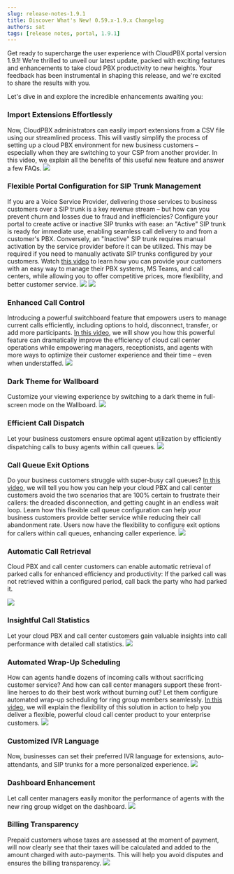 ```yaml
---
slug: release-notes-1.9.1
title: Discover What's New! 0.59.x-1.9.x Changelog
authors: sat
tags: [release notes, portal, 1.9.1]
---
```


Get ready to supercharge the user experience with CloudPBX portal version 1.9.1! We're thrilled to unveil our latest update, packed with exciting features and enhancements to take cloud PBX productivity to new heights. Your feedback has been instrumental in shaping this release, and we're excited to share the results with you.

Let's dive in and explore the incredible enhancements awaiting you:
<!--truncate-->

### Import Extensions Effortlessly
Now, CloudPBX administrators can easily import extensions from a CSV file using our streamlined process. This will vastly simplify the process of setting up a cloud PBX environment for new business customers – especially when they are switching to your CSP from another provider. In this video, we explain all the benefits of this useful new feature and answer a few FAQs.
![](./img/ImportExtensionsEffortlessly.png)

### Flexible Portal Configuration for SIP Trunk Management
If you are a Voice Service Provider, delivering those services to business customers over a SIP trunk is a key revenue stream – but how can you prevent churn and losses due to fraud and inefficiencies? Configure your portal to create active or inactive SIP trunks with ease: an "Active" SIP trunk is ready for immediate use, enabling seamless call delivery to and from a customer's PBX. Conversely, an "Inactive" SIP trunk requires manual activation by the service provider before it can be utilized. This may be required if you need to manually activate SIP trunks configured by your customers. Watch [this video](https://www.youtube.com/watch?v=M0IS5QXivnA) to learn how you can provide your customers with an easy way to manage their PBX systems, MS Teams, and call centers, while allowing you to offer competitive prices, more flexibility, and better customer service.
![](./img/FlexiblePortalConfigurationforSIPTrunkManagement-1.png)
![](./img/FlexiblePortalConfigurationforSIPTrunkManagement-2.png)

### Enhanced Call Control
Introducing a powerful switchboard feature that empowers users to manage current calls efficiently, including options to hold, disconnect, transfer, or add more participants. [In this video](https://www.youtube.com/watch?v=XM3tvqwoDa0), we will show you how this powerful feature can dramatically improve the efficiency of cloud call center operations while empowering managers, receptionists, and agents with more ways to optimize their customer experience and their time – even when understaffed.
![](./img/EnhancedCallControl.png)

### Dark Theme for Wallboard
Customize your viewing experience by switching to a dark theme in full-screen mode on the Wallboard.
![](./img/DarkThemeforWallboard.png)

### Efficient Call Dispatch
Let your business customers ensure optimal agent utilization by efficiently dispatching calls to busy agents within call queues.
![](./img/EfficientCallDispatch.png)

### Call Queue Exit Options
Do your business customers struggle with super-busy call queues? [In this video](https://www.youtube.com/watch?v=WyRAJ4buRPk), we will tell you how you can help your cloud PBX and call center customers avoid the two scenarios that are 100% certain to frustrate their callers: the dreaded disconnection, and getting caught in an endless wait loop. Learn how this flexible call queue configuration can help your business customers provide better service while reducing their call abandonment rate. Users now have the flexibility to configure exit options for callers within call queues, enhancing caller experience.
![](./img/CallQueueExitOptions.png)

### Automatic Call Retrieval
Cloud PBX and call center customers can enable automatic retrieval of parked calls for enhanced efficiency and productivity: If the parked call was not retrieved within a configured period, call back the party who had parked it.

![](./img/AutomaticCallRetrieval.png)

### Insightful Call Statistics
Let your cloud PBX and call center customers gain valuable insights into call performance with detailed call statistics.
![](./img/InsightfulCallStatistics.png)

### Automated Wrap-Up Scheduling
How can agents handle dozens of incoming calls without sacrificing customer service? And how can call center managers support these front-line heroes to do their best work without burning out? Let them configure automated wrap-up scheduling for ring group members seamlessly. [In this video](https://www.youtube.com/watch?v=rJVTz3cuSnY), we will explain the flexibility of this solution in action to help you deliver a flexible, powerful cloud call center product to your enterprise customers.
![](./img/AutomatedWrap-UpScheduling.png)

### Customized IVR Language
Now, businesses can set their preferred IVR language for extensions, auto-attendants, and SIP trunks for a more personalized experience.
![](./img/CustomizedIVRLanguage.png)

### Dashboard Enhancement
Let call center managers easily monitor the performance of agents with the new ring group widget on the dashboard.
![](./img/DashboardEnhancement.png)

### Billing Transparency
Prepaid customers whose taxes are assessed at the moment of payment, will now clearly see that their taxes will be calculated and added to the amount charged with auto-payments. This will help you avoid disputes and ensures the billing transparency.
![](./img/BillingTransparency.png)
